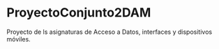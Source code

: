 # ProyectoConjunto2DAM
Proyecto de ls asignaturas de Acceso a Datos, interfaces y dispositivos móviles.
